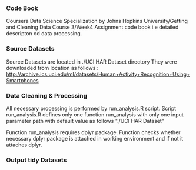 ### Code Book

Coursera Data Science Specialization by Johns Hopkins University/Getting and Cleaning Data Course 3/Week4 Assignment code book i.e detailed descripton od data processing.

### Source Datasets
Source Datasets are located in ./UCI HAR Dataset directory
They were downloaded from location as follows :
http://archive.ics.uci.edu/ml/datasets/Human+Activity+Recognition+Using+Smartphones

### Data Cleaning & Processing
All necessary processing is performed by run_analysis.R script.
Script run_analysis.R defines only one function run_analysis 
with only one input parameter path with default value as follows "./UCI HAR Dataset"

Function run_analysis requires dplyr package.
Function checks whether necessary dplyr package is attached in working environment and if not it attaches dplyr.


### Output tidy Datasets